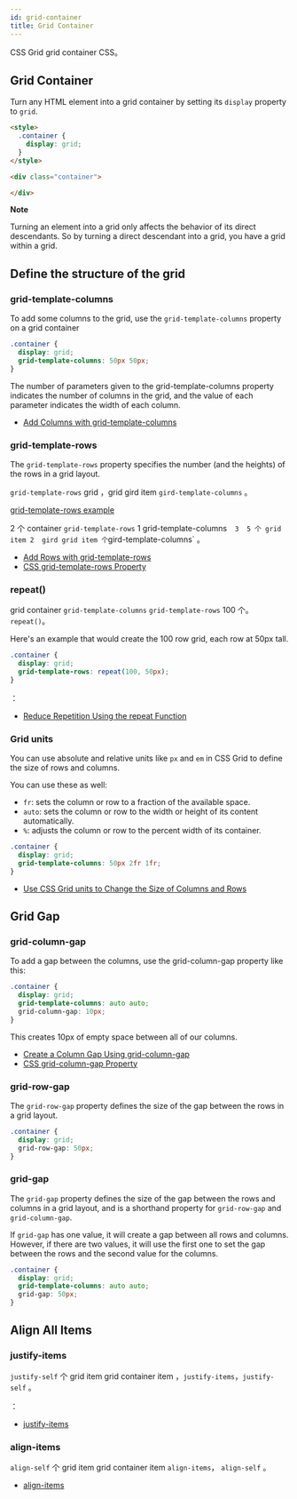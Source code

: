 ```yaml
---
id: grid-container
title: Grid Container
---
```


CSS Grid grid container CSS。

## Grid Container

Turn any HTML element into a grid container by setting its `display` property to `grid`.

```html
<style>
  .container {
    display: grid;
  }
</style>

<div class="container">

</div>
```

**Note**

Turning an element into a grid only affects the behavior of its direct descendants. So by turning a direct descendant into a grid, you have a grid within a grid.

## Define the structure of the grid

### grid-template-columns

To add some columns to the grid, use the `grid-template-columns` property on a grid container

```css
.container {
  display: grid;
  grid-template-columns: 50px 50px;
}
```

The number of parameters given to the grid-template-columns property indicates the number of columns in the grid, and the value of each parameter indicates the width of each column.



- [Add Columns with grid-template-columns](https://learn.freecodecamp.org/responsive-web-design/css-grid/add-columns-with-grid-template-columns/)


### grid-template-rows

The `grid-template-rows` property specifies the number (and the heights) of the rows in a grid layout.

`grid-template-rows`  grid ，grid  gird item  `gird-template-columns` 。

[grid-template-rows example](https://codepen.io/luohuidong/pen/YRGENq)

 2 个 container  `grid-template-rows`  1 grid-template-columns`  3  5 个 grid item 2  gird grid item 个`gird-template-columns` 。



- [Add Rows with grid-template-rows](https://learn.freecodecamp.org/responsive-web-design/css-grid/add-rows-with-grid-template-rows)
- [CSS grid-template-rows Property](https://www.w3schools.com/cssref/pr_grid-template-rows.asp)

### repeat()

 grid container  `grid-template-columns`  `grid-template-rows`  100 个。 `repeat()`。

Here's an example that would create the 100 row grid, each row at 50px tall.

```css
.container {
  display: grid;
  grid-template-rows: repeat(100, 50px);
}
```

：

- [Reduce Repetition Using the repeat Function](https://learn.freecodecamp.org/responsive-web-design/css-grid/reduce-repetition-using-the-repeat-function/)

### Grid units

You can use absolute and relative units like `px` and `em` in CSS Grid to define the size of rows and columns.

You can use these as well:

- `fr`: sets the column or row to a fraction of the available space.
- `auto`: sets the column or row to the width or height of its content automatically.
- `%`: adjusts the column or row to the percent width of its container.



```css
.container {
  display: grid;
  grid-template-columns: 50px 2fr 1fr;
}
```


- [Use CSS Grid units to Change the Size of Columns and Rows](https://learn.freecodecamp.org/responsive-web-design/css-grid/use-css-grid-units-to-change-the-size-of-columns-and-rows/)

## Grid Gap

### grid-column-gap

To add a gap between the columns, use the grid-column-gap property like this:

```css
.container {
  display: grid;
  grid-template-columns: auto auto;
  grid-column-gap: 10px;
}
```

This creates 10px of empty space between all of our columns.



- [Create a Column Gap Using grid-column-gap](https://learn.freecodecamp.org/responsive-web-design/css-grid/create-a-column-gap-using-grid-column-gap/)
- [CSS grid-column-gap Property](https://www.w3schools.com/cssref/pr_grid-column-gap.asp)

### grid-row-gap

The `grid-row-gap` property defines the size of the gap between the rows in a grid layout.

```css
.container {
  display: grid;
  grid-row-gap: 50px;
}
```

### grid-gap

The `grid-gap` property defines the size of the gap between the rows and columns in a grid layout, and is a shorthand property for `grid-row-gap` and `grid-column-gap`.

If `grid-gap` has one value, it will create a gap between all rows and columns. However, if there are two values, it will use the first one to set the gap between the rows and the second value for the columns.

```css
.container {
  display: grid;
  grid-template-columns: auto auto;
  grid-gap: 50px;
}
```

## Align All Items

### justify-items

`justify-self` 个 grid item  grid container  item ，`justify-items`，`justify-self` 。

：

- [justify-items](https://developer.mozilla.org/en-US/docs/Web/CSS/justify-items)

### align-items

`align-self` 个 grid item  grid container  item `align-items`， `align-self` 。



- [align-items](https://developer.mozilla.org/en-US/docs/Web/CSS/align-items)
